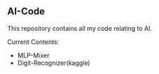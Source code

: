 ## AI-Code
This repository contains all my code relating to AI.

Current Contents:
* MLP-Mixer
* Digit-Recognizer(kaggle)